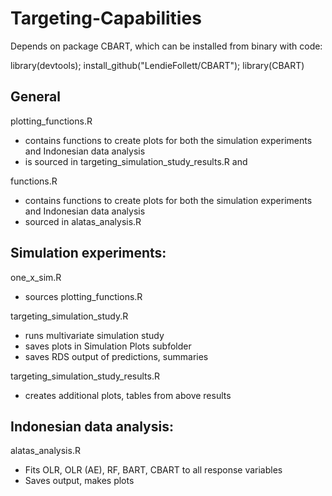# Targeting-Capabilities
Depends on package CBART, which can be installed from binary with code:

library(devtools);
install_github("LendieFollett/CBART");
library(CBART)

## General

plotting_functions.R
  - contains functions to create plots for both the simulation experiments and Indonesian data analysis
  - is sourced in targeting_simulation_study_results.R and 

functions.R
  - contains functions to create plots for both the simulation experiments and Indonesian data analysis
  - sourced in alatas_analysis.R
  
## Simulation experiments:

one_x_sim.R
  - sources plotting_functions.R

targeting_simulation_study.R
  - runs multivariate simulation study
  - saves plots in Simulation Plots subfolder
  - saves RDS output of predictions, summaries
  
targeting_simulation_study_results.R
  - creates additional plots, tables from above results


## Indonesian data analysis:
alatas_analysis.R
  - Fits OLR, OLR (AE), RF, BART, CBART to all response variables
  - Saves output, makes plots
